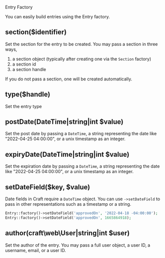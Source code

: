 Entry Factory

You can easily build entries using the Entry factory.

## section($identifier)
Set the section for the entry to be created. You may pass a section
in three ways,

1. a section object (typically after creating one via the `Section` factory)
2. a section id
3. a section handle

If you do not pass a section, one will be created automatically.

## type($handle)
Set the entry type

## postDate(DateTime|string|int $value)
Set the post date by passing a `DateTime`, a string representing the date like
"2022-04-25 04:00:00", or a unix timestamp as an integer.

## expiryDate(DateTime|string|int $value)
Set the expiration date by passing a `DateTime`, a string representing the date like
"2022-04-25 04:00:00", or a unix timestamp as an integer.

## setDateField($key, $value)
Date fields in Craft require a `DateTime` object.  You can use `->setDateField` to pass
in other representations such as a timestamp or a string.

```php
Entry::factory()->setDateField('approvedOn', '2022-04-18 -04:00:00');
Entry::factory()->setDateField('approvedOn', 1665864918);
```

## author(craft\web\User|string|int $user)
Set the author of the entry. You may pass a full user object, a user ID,
a username, email, or a user ID.
